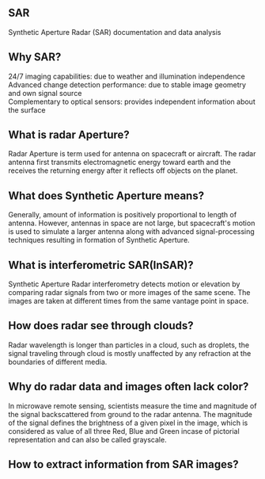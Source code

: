 <j>

## SAR
Synthetic Aperture Radar (SAR) documentation and data analysis

## Why SAR?
24/7 imaging capabilities: due to weather and illumination independence <br>
Advanced change detection performance: due to stable image geometry and own signal source <br>
Complementary to optical sensors: provides independent information about the surface

## What is radar Aperture?
Radar Aperture is term used for antenna on spacecraft or aircraft. The radar antenna first transmits electromagnetic energy toward earth and the receives the returning energy after it reflects off objects on the planet.

## What does Synthetic Aperture means?
Generally, amount of information is positively proportional to length of antenna. However, antennas in space are not large, but spacecraft's motion is used to simulate a larger antenna along with advanced signal-processing techniques resulting in formation of Synthetic Aperture.

## What is interferometric SAR(InSAR)?
Synthetic Aperture Radar interferometry detects motion or elevation by comparing radar signals from two or more images of the same scene. The images are taken at different times from the same vantage point in space.

## How does radar see through clouds?
Radar wavelength is longer than particles in a cloud, such as droplets, the signal traveling through cloud is mostly unaffected by any refraction at the boundaries of different media.

## Why do radar data and images often lack color?
In microwave remote sensing, scientists measure the time and magnitude of the signal backscattered from ground to the radar antenna. The magnitude of the signal defines the brightness of a given pixel in the image, which is considered as value of all three Red, Blue and Green incase of pictorial representation and can also be called grayscale.

 ## How to extract information from SAR images?

</j>
